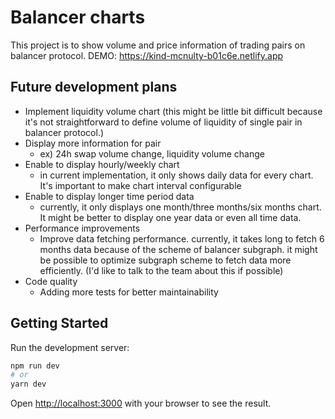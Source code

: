 # Balancer charts

This project is to show volume and price information of trading pairs on balancer protocol.
DEMO: https://kind-mcnulty-b01c6e.netlify.app

## Future development plans

- Implement liquidity volume chart (this might be little bit difficult because it's not straightforward to define volume of liquidity of single pair in balancer protocol.)
- Display more information for pair
  - ex) 24h swap volume change, liquidity volume change
- Enable to display hourly/weekly chart
  - in current implementation, it only shows daily data for every chart. It's important to make chart interval configurable
- Enable to display longer time period data
  - currently, it only displays one month/three months/six months chart. It might be better to display one year data or even all time data.
- Performance improvements
  - Improve data fetching performance. currently, it takes long to fetch 6 months data because of the scheme of balancer subgraph. it might be possible to optimize subgraph scheme to fetch data more efficiently. (I'd like to talk to the team about this if possible)
- Code quality
  - Adding more tests for better maintainability

## Getting Started

Run the development server:

```bash
npm run dev
# or
yarn dev
```

Open [http://localhost:3000](http://localhost:3000) with your browser to see the result.
